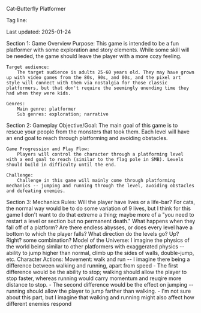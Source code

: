 Cat-Butterfly Platformer

Tag line:

Last updated: 2025-01-24

Section 1: Game Overview
    Purpose:
        This game is intended to be a fun platformer with some exploration and story elements. While some skill will be needed, the game should leave the player with a more cozy feeling.

    Target audience:
        The target audience is adults 25-60 years old. They may have grown up with video games from the 80s, 90s, and 00s, and the pixel art style will connect with them via nostalgia for those classic platformers, but that don't require the seemingly unending time they had when they were kids.

    Genres:
        Main genre: platformer
        Sub genres: exploration; narrative

Section 2: Gameplay
    Objective/Goal:
        The main goal of this game is to rescue your people from the monsters that took them. Each level will have an end goal to reach through platforming and avoiding obstacles.

    Game Progression and Play Flow:
        Players will control the character through a platforming level with a end goal to reach (similar to the flag pole in SMB). Levels should build in difficulty until the end.

    Challenge:
        Challenge in this game will mainly come through platforming mechanics -- jumping and running through the level, avoiding obstacles and defeating enemies.
        
Section 3: Mechanics
    Rules:
        Will the player have lives or a life-bar? For cats, the normal way would be to do some variation of 9 lives, but I think for this game I don't want to do that extreme a thing; maybe more of a "you need to restart a level or section but no permanent death."
        What happens when they fall off of a platform? Are there endless abysses, or does every level have a bottom to which the player falls?
        What direction do the levels go? Up? Right? some combination?
    Model of the Universe:
        I imagine the physics of the world being similar to other platformers with exaggerated physics -- ability to jump higher than normal, climb up the sides of walls, double-jump, etc.
    Character Actions:
        Movement:
            walk and run -- I imagine there being a difference between walking and running, apart from speed
                - The first difference would be the ability to stop; walking should allow the player to stop faster, whereas running would carry momentum and reuqire more distance to stop.
                - The second difference would be the effect on jumping -- running should allow the player to jump farther than walking.
                - I'm not sure about this part, but I imagine that walking and running might also affect how different enemies respond